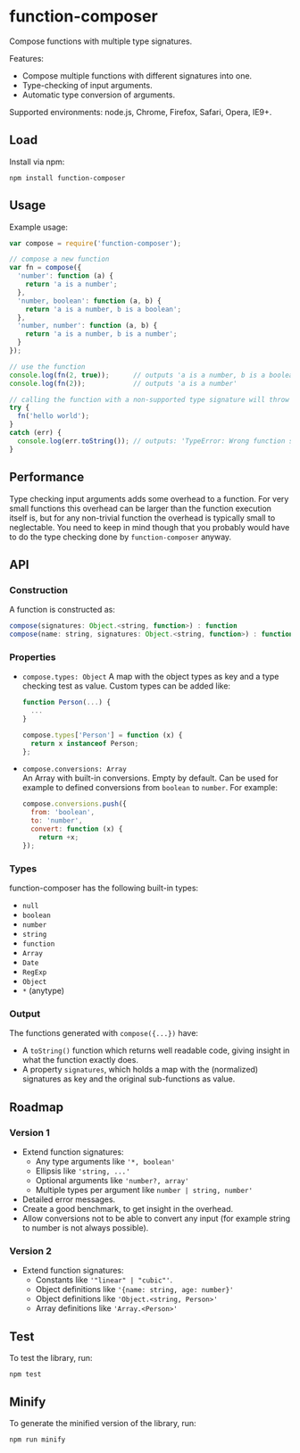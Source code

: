 function-composer
=================

Compose functions with multiple type signatures.

Features:

- Compose multiple functions with different signatures into one.
- Type-checking of input arguments.
- Automatic type conversion of arguments.

Supported environments: node.js, Chrome, Firefox, Safari, Opera, IE9+.

## Load

Install via npm:

    npm install function-composer


## Usage

Example usage:

```js
var compose = require('function-composer');

// compose a new function
var fn = compose({
  'number': function (a) {
    return 'a is a number';
  },
  'number, boolean': function (a, b) {
    return 'a is a number, b is a boolean';
  },
  'number, number': function (a, b) {
    return 'a is a number, b is a number';
  }
});

// use the function
console.log(fn(2, true));      // outputs 'a is a number, b is a boolean'
console.log(fn(2));            // outputs 'a is a number'

// calling the function with a non-supported type signature will throw an error
try {
  fn('hello world');
}
catch (err) {
  console.log(err.toString()); // outputs: 'TypeError: Wrong function signature'
}
```


## Performance

Type checking input arguments adds some overhead to a function. For very small
functions this overhead can be larger than the function execution itself is, 
but for any non-trivial function the overhead is typically small to neglectable.
You need to keep in mind though that you probably would have to do the type
checking done by `function-composer` anyway.


## API

### Construction

A function is constructed as:

```js
compose(signatures: Object.<string, function>) : function
compose(name: string, signatures: Object.<string, function>) : function
```

### Properties

- `compose.types: Object`
  A map with the object types as key and a type checking test as value.
  Custom types can be added like:

  ```js
  function Person(...) {
    ...
  }

  compose.types['Person'] = function (x) {
    return x instanceof Person;
  };
  ```

- `compose.conversions: Array`  
  An Array with built-in conversions. Empty by default. Can be used for example 
  to defined conversions from `boolean` to `number`. For example:

  ```js
  compose.conversions.push({
    from: 'boolean',
    to: 'number',
    convert: function (x) {
      return +x;
  });
  ```

### Types

function-composer has the following built-in types:

- `null`
- `boolean`
- `number`
- `string`
- `function`
- `Array`
- `Date`
- `RegExp`
- `Object`
- `*` (anytype)


### Output

The functions generated with `compose({...})` have:

- A `toString()` function which returns well readable code, giving insight in
  what the function exactly does.
- A property `signatures`, which holds a map with the (normalized)
  signatures as key and the original sub-functions as value.


## Roadmap

### Version 1

- Extend function signatures:
  - Any type arguments like `'*, boolean'`
  - Ellipsis like `'string, ...'`
  - Optional arguments like `'number?, array'`
  - Multiple types per argument like `number | string, number'`
- Detailed error messages.
- Create a good benchmark, to get insight in the overhead.
- Allow conversions not to be able to convert any input (for example string to
  number is not always possible).

### Version 2

- Extend function signatures:
  - Constants like `'"linear" | "cubic"'`.
  - Object definitions like `'{name: string, age: number}'`
  - Object definitions like `'Object.<string, Person>'`
  - Array definitions like `'Array.<Person>'`

## Test

To test the library, run:

    npm test


## Minify

To generate the minified version of the library, run:

    npm run minify
